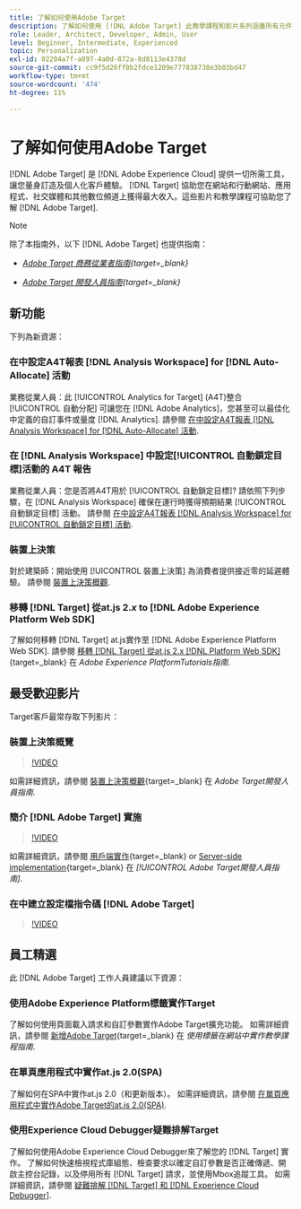 ```yaml
---
title: 了解如何使用Adobe Target
description: 了解如何使用 [!DNL Adobe Target] 此教學課程和影片系列涵蓋所有元件。
role: Leader, Architect, Developer, Admin, User
level: Beginner, Intermediate, Experienced
topic: Personalization
exl-id: 02204a7f-a897-4a0d-872a-8d8113e4378d
source-git-commit: cc9f5d26ff0b2fdce1209e777838738e3b03bd47
workflow-type: tm+mt
source-wordcount: '474'
ht-degree: 11%

---
```


# 了解如何使用Adobe Target

[!DNL Adobe Target] 是 [!DNL Adobe Experience Cloud] 提供一切所需工具，讓您量身訂造及個人化客戶體驗。 [!DNL Target] 協助您在網站和行動網站、應用程式、社交媒體和其他數位頻道上獲得最大收入。這些影片和教學課程可協助您了解 [!DNL Adobe Target].

>[!NOTE]
>
>除了本指南外，以下 [!DNL Adobe Target] 也提供指南：
>
>* *[Adobe Target 商務從業者指南](https://experienceleague.adobe.com/docs/target/using/target-home.html?lang=zh-Hant){target=_blank}*
>
>* *[Adobe Target 開發人員指南](https://experienceleague.adobe.com/docs/target-dev/developer/overview.html){target=_blank}*


## 新功能

下列為新資源：

### 在中設定A4T報表 [!DNL Analysis Workspace] for [!DNL Auto-Allocate] 活動

業務從業人員：此 [!UICONTROL Analytics for Target] (A4T)整合 [!UICONTROL 自動分配] 可讓您在 [!DNL Adobe Analytics]，您甚至可以最佳化中定義的自訂事件或量度 [!DNL Analytics]. 請參閱 [在中設定A4T報表 [!DNL Analysis Workspace] for [!DNL Auto-Allocate] 活動](integrations/set-up-a4t-reports-in-analysis-workspace-for-auto-allocate-activities.md).

### 在 [!DNL Analysis Workspace] 中設定[!UICONTROL 自動鎖定目標]活動的 A4T 報告

業務從業人員：您是否將A4T用於 [!UICONTROL 自動鎖定目標]? 請依照下列步驟，在 [!DNL Analysis Workspace] 確保在運行時獲得預期結果 [!UICONTROL 自動鎖定目標] 活動。 請參閱 [在中設定A4T報表 [!DNL Analysis Workspace] for [!UICONTROL 自動鎖定目標] 活動](integrations/set-up-a4t-reports-in-analysis-workspace-for-auto-target-activities.md).

### 裝置上決策

對於建築師：開始使用 [!UICONTROL 裝置上決策] 為消費者提供接近零的延遲體驗。 請參閱 [裝置上決策概觀](implementation/on-device-decisioning-overview.md).

### 移轉 [!DNL Target] 從at.js 2.*x* to [!DNL Adobe Experience Platform Web SDK]

了解如何移轉 [!DNL Target] at.js實作至 [!DNL Adobe Experience Platform Web SDK]. 請參閱 [移轉 [!DNL Target] 從at.js 2.x [!DNL Platform Web SDK]](https://experienceleague.adobe.com/docs/platform-learn/migrate-target-to-websdk/introduction.html){target=_blank} 在 *Adobe Experience PlatformTutorials指南*.

## 最受歡迎影片

Target客戶最常存取下列影片：

### 裝置上決策概覽

>[!VIDEO](https://video.tv.adobe.com/v/329032/?quality=12)

如需詳細資訊，請參閱 [裝置上決策概觀](https://experienceleague.adobe.com/docs/target-dev/developer/server-side/on-device-decisioning/overview.html){target=_blank} 在 *Adobe Target開發人員指南*.

### 簡介 [!DNL Adobe Target] 實施

>[!VIDEO](https://video.tv.adobe.com/v/35139/?quality=12)

如需詳細資訊，請參閱 [用戶端實作](https://experienceleague.adobe.com/docs/target-dev/developer/client-side/overview.html){target=_blank} or [Server-side implementation](https://experienceleague.adobe.com/docs/target-dev/developer/server-side/server-side-overview.html){target=_blank} 在 *[!UICONTROL Adobe Target開發人員指南]*.

### 在中建立設定檔指令碼 [!DNL Adobe Target]

>[!VIDEO](https://video.tv.adobe.com/v/17394/?quality=12)

## 員工精選

此 [!DNL Adobe Target] 工作人員建議以下資源：

### 使用Adobe Experience Platform標籤實作Target

了解如何使用頁面載入請求和自訂參數實作Adobe Target擴充功能。 如需詳細資訊，請參閱 [新增Adobe Target](https://experienceleague.adobe.com/docs/platform-learn/implement-in-websites/implement-solutions/target.html){target=_blank} 在 *使用標籤在網站中實作教學課程指南*.

### 在單頁應用程式中實作at.js 2.0(SPA)

了解如何在SPA中實作at.js 2.0（和更新版本）。 如需詳細資訊，請參閱 [在單頁應用程式中實作Adobe Target的at.js 2.0(SPA)](implementation/implement-atjs-20-in-a-single-page-application.md).

### 使用Experience Cloud Debugger疑難排解Target

了解如何使用Adobe Experience Cloud Debugger來了解您的 [!DNL Target] 實作。 了解如何快速檢視程式庫組態、檢查要求以確定自訂參數是否正確傳遞、開啟主控台記錄，以及停用所有 [!DNL Target] 請求，並使用Mbox追蹤工具。 如需詳細資訊，請參閱 [疑難排解 [!DNL Target] 和 [!DNL Experience Cloud Debugger]](troubleshooting/troubleshoot-with-the-experience-cloud-debugger.md).


